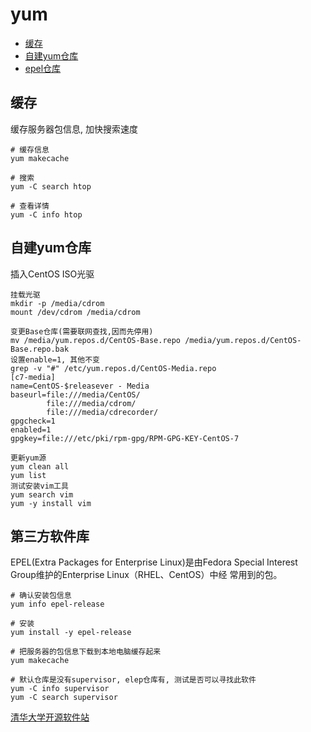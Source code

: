 # yum

- [缓存](#cache)
- [自建yum仓库](#custom-yum-respositroy)
- [epel仓库](#epel-respositroy)

<a name='cache'></a>
## 缓存

缓存服务器包信息, 加快搜索速度
    
    # 缓存信息
    yum makecache
    
    # 搜索
    yum -C search htop
    
    # 查看详情
    yum -C info htop

<a name='custom-yum-respositroy'></a>
## 自建yum仓库

插入CentOS ISO光驱

    挂载光驱
    mkdir -p /media/cdrom
    mount /dev/cdrom /media/cdrom
    
    变更Base仓库(需要联网查找,因而先停用)
    mv /media/yum.repos.d/CentOS-Base.repo /media/yum.repos.d/CentOS-Base.repo.bak
    设置enable=1, 其他不变
    grep -v "#" /etc/yum.repos.d/CentOS-Media.repo 
    [c7-media]
    name=CentOS-$releasever - Media
    baseurl=file:///media/CentOS/
            file:///media/cdrom/
            file:///media/cdrecorder/
    gpgcheck=1
    enabled=1
    gpgkey=file:///etc/pki/rpm-gpg/RPM-GPG-KEY-CentOS-7
    
    更新yum源
    yum clean all
    yum list
    测试安装vim工具
    yum search vim
    yum -y install vim

<a name='epel-respositroy'></a>
## 第三方软件库

EPEL(Extra Packages for Enterprise Linux)是由Fedora Special Interest Group维护的Enterprise Linux（RHEL、CentOS）中经 常用到的包。

    # 确认安装包信息
    yum info epel-release
    
    # 安装
    yum install -y epel-release
    
    # 把服务器的包信息下载到本地电脑缓存起来
    yum makecache
    
    # 默认仓库是没有supervisor, elep仓库有, 测试是否可以寻找此软件
    yum -C info supervisor
    yum -C search supervisor
    
[清华大学开源软件站](https://mirrors.tuna.tsinghua.edu.cn/help/epel/)